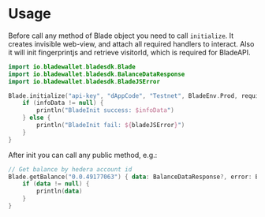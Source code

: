 # Usage

Before call any method of Blade object you need to call `initialize`. It creates invisible web-view, and attach all required handlers to interact. 
Also it will init fingerprintjs and retrieve visitorId, which is required for BladeAPI.    

```kotlin
import io.bladewallet.bladesdk.Blade
import io.bladewallet.bladesdk.BalanceDataResponse
import io.bladewallet.bladesdk.BladeJSError

Blade.initialize("api-key", "dAppCode", "Testnet", BladeEnv.Prod, requireContext()) { infoData, bladeJSError ->
    if (infoData != null) {
        println("BladeInit success: $infoData")
    } else {
        println("BladeInit fail: ${bladeJSError}")
    }
}
```

After init you can call any public method, e.g.:

```kotlin
// Get balance by hedera account id
Blade.getBalance("0.0.49177063") { data: BalanceDataResponse?, error: BladeJSError? ->
    if (data != null) {
        println(data)
    }
}
```
